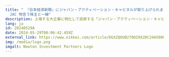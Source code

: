 ```yaml
---
title: " 『日本経済新聞』にジャパン・アクティベーション・キャピタルが取り上げられました– 新ファンド、大企業に照準　協調路線で5000億円規模へ、
  JAC 物言う株主と一線"
description: 上場する大企業に特化して投資する「ジャパン・アクティベーション・キャピタル（JAC）」の1号ファンドが始動する。4月に国内の大手金融機関などから1300億円の資金募集を完了し、今夏にも投資を始める。短期的な株主還元などを要求するアクティビスト（物言う株主）とは一線を画し、経営陣との対話を重視した上で企業価値向上をめざす。
lang: ja
id: 20240529A
date: 2024-05-29T08:06:42.459Z
external_link: https://www.nikkei.com/article/DGXZQOUB270OI0X20C24A5000000/
img: /media/logo.png
imgalt: Newton Investment Partners Logo
---
```

